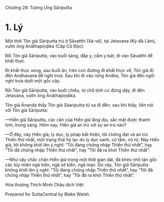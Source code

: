  

Chương 28: Tương Ưng Sāriputta

# 1\. Lý

Một thời Tôn giả Sāriputta trú ở Sāvatthi (Xá-vệ), tại Jetavana (Kỳ-đà Lâm), vườn ông Anāthapiṇḍika (Cấp Cô Ðộc).

Rồi Tôn giả Sāriputta, vào buổi sáng, đắp y, cầm y bát, đi vào Sāvatthi để khất thực.

Ði khất thực xong, sau buổi ăn, trên con đường đi khất thực về, Tôn giả đi đến Andhavana để nghỉ trưa. Sau khi đi vào rừng Andha, Tôn giả đến ngồi nghỉ trưa dưới một gốc cây.

Rồi Tôn giả Sāriputta, vào buổi chiều, từ chỗ tịnh cư đứng dậy, đi đến Jetavana, vườn ông Anāthapiṇḍika.

Tôn giả Ānanda thấy Tôn giả Sàariputta từ xa đi đến; sau khi thấy, liền nói với Tôn giả Sāriputta:

—Hiền giả Sāriputta, các căn của Hiền giả lắng dịu, sắc mặt được thanh tịnh, trong sáng. Hôm nay, Hiền giả an trú với sự an trú nào?

—Ở đây, này Hiền giả, ly dục, ly pháp bất thiện, tôi chứng đạt và an trú Thiền thứ nhất, một trạng thái hỷ lạc do ly dục sanh, có tầm, có tứ. Này Hiền giả, tôi không khởi lên ý nghĩ: “Tôi đang chứng nhập Thiền thứ nhất”, hay “Tôi đã chứng nhập Thiền thứ nhất”, hay “Tôi đã ra khỏi Thiền thứ nhất”.

—Như vậy chắc chắn Hiền giả trong một thời gian dài, đã khéo nhổ tận gốc các tùy miên ngã kiến, ngã sở kiến, ngã mạn. Do vậy, Tôn giả Sāriputta không khởi lên ý nghĩ: “Tôi đang chứng nhập Thiền thứ nhất”, hay “Tôi đã chứng nhập Thiền thứ nhất”, hay “Tôi đã ra khỏi Thiền thứ nhất”.

Hòa thượng Thích Minh Châu dịch Việt.

Prepared for SuttaCentral by Blake Walsh.